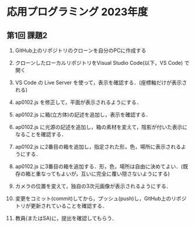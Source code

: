 # 応用プログラミング 2023年度
## 第1回 課題2

1. GitHub上のリポジトリのクローンを自分のPCに作成する

1. クローンしたローカルリポジトリをVisual Studio Code(以下，VS Code) で開く

1. VS Code の Live Server を使って，表示を確認する．(座標軸だけが表示される)

1. ap0102.js を修正して，平面が表示されるようにする．

1. ap0102.js に箱(立方体)の記述を追加し，表示を確認する．
  
1. ap0102.js に光源の記述を追加し，箱の素材を変えて，陰影が付いた表示になることを確認する．

1. ap0102.js に2番目の箱を追加し，指定された形，色，場所に表示されるようにする．

1. ap0102.js に3番目の箱を追加する．形，色，場所は自由に決めてよい．(既存の箱と重なってもよいが，互いに完全に覆い隠さないようにする)

1. カメラの位置を変えて，独自の3次元画像が表示されるようにする．

1. 変更をコミット(commit)してから，プッシュ(push)し，GitHub上のリポジトリが更新されていることを確認する．

1. 教員(またはSA)に，提出を確認してもらう．
